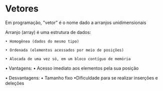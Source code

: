 # Vetores
Em programação, "vetor" é o nome dado a arranjos unidimensionais
 
 Arranjo (array) é uma estrutura de dados:
 
    • Homogênea (dados do mesmo tipo)
 
    • Ordenada (elementos acessados por meio de posições)
 
    • Alocada de uma vez só, em um bloco contíguo de memória
 
• Vantagens: 
      •  Acesso imediato aos elementos pela sua posição
      
• Desvantagens:
     • Tamanho fixo
     •Dificuldade para se realizar inserções e deleções
